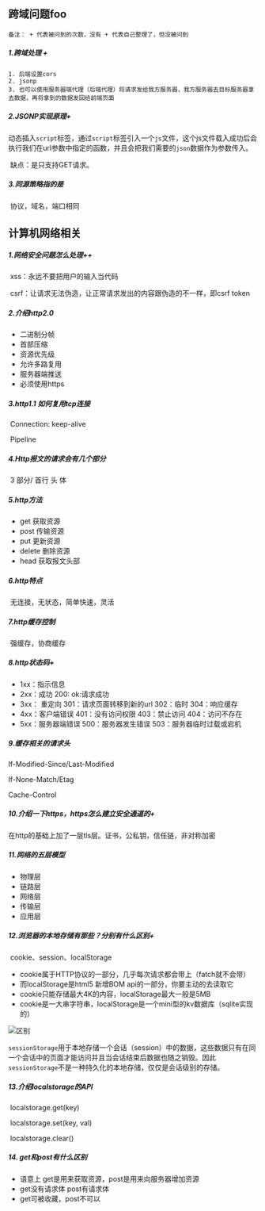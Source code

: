 ## 跨域问题foo

`备注： + 代表被问到的次数，没有 + 代表自己整理了，但没被问到`

##### 1.跨域处理 +

   	1. 后端设置cors
   	2. jsonp
   	3. 也可以使用服务器端代理（后端代理）将请求发给我方服务器，我方服务器去目标服务器拿去数据，再将拿到的数据发回给前端页面

##### 2.JSONP实现原理+

​	动态插入`script`标签，通过`script`标签引入一个`js`文件，这个js文件载入成功后会执行我们在url参数中指定的函数，并且会把我们需要的`json`数据作为参数传入。

​	缺点：是只支持GET请求。

##### 3.同源策略指的是

​	协议，域名，端口相同



## 计算机网络相关

##### 1.网络安全问题怎么处理++

​	xss：永远不要把用户的输入当代码

​	csrf：让请求无法伪造，让正常请求发出的内容跟伪造的不一样，即csrf token



##### 2.介绍http2.0

* 二进制分帧
* 首部压缩
* 资源优先级
* 允许多路复用
* 服务器端推送
* 必须使用https



##### 3.http1.1 如何复用tcp连接

​	Connection: keep-alive

​	Pipeline



##### 4.Http报文的请求会有几个部分

​	3 部分/  首行	头	体



##### 5.http方法

* get   获取资源
* post  传输资源
* put  更新资源
* delete  删除资源
* head  获取报文头部



##### 6.http特点

​	无连接，无状态，简单快速，灵活



##### 7.http缓存控制

​	强缓存，协商缓存



##### 8.http状态码+

* 1xx：指示信息
* 2xx：成功                  200: ok:请求成功
* 3xx： 重定向             301：请求页面转移到新的url    302：临时    304：响应缓存
* 4xx：客户端错误       401：没有访问权限     403：禁止访问       404：访问不存在
* 5xx：服务器端错误    500：服务器发生错误  503：服务器临时过载或宕机



##### 9.缓存相关的请求头

If-Modified-Since/Last-Modified

If-None-Match/Etag

Cache-Control



##### 10.介绍一下https，https怎么建立安全通道的+

在http的基础上加了一层tls层。证书，公私钥，信任链，非对称加密



##### 11.网络的五层模型

* 物理层
* 链路层
* 网络层
* 传输层
* 应用层



##### 12.浏览器的本地存储有那些？分别有什么区别+

​	cookie、session、localStorage

- cookie属于HTTP协议的一部分，几乎每次请求都会带上（fatch就不会带）
- 而localStorage是html5 新增BOM api的一部分，你要主动的去读取它
- cookie只能存储最大4K的内容，localStorage最大一般是5MB
- cookie是一大串字符串，localStorage是一个mini型的kv数据库（sqlite实现的）

![区别](C:\Users\54463\Desktop\面试相关\面试时查看题\微信截图_20191024184010.png)

`sessionStorage`用于本地存储一个会话（session）中的数据，这些数据只有在同一个会话中的页面才能访问并且当会话结束后数据也随之销毁。因此`sessionStorage`不是一种持久化的本地存储，仅仅是会话级别的存储。



##### 13.介绍localstorage的API

​	localstorage.get(key)

​	localstorage.set(key, val)

​	localstorage.clear()



##### 14. get和post有什么区别

* 语意上 get是用来获取资源，post是用来向服务器增加资源
* get没有请求体   post有请求体
* get可被收藏，post不可以